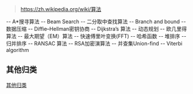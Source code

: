 
> https://zh.wikipedia.org/wiki/算法

-- A*搜寻算法
-- Beam Search
-- 二分取中查找算法
-- Branch and bound
-- 数据压缩
-- Diffie–Hellman密钥协商
-- Dijkstra’s 算法
-- 动态规划
-- 欧几里得算法
-- 最大期望（EM）算法
-- 快速傅里叶变换(FFT)
-- 哈希函数
-- 堆排序
-- 归并排序
-- RANSAC 算法
-- RSA加密演算法
-- 并查集Union-find
-- Viterbi algorithm


## 其他归类

[其他归类](https://github.com/rickgit/rickgit.github.io/blob/master/%E9%97%AE%E9%A2%98%E4%BC%98%E5%8C%96%E4%B8%8E%E6%80%BB%E7%BB%93/Android%20%E5%BC%80%E5%8F%91%E9%81%87%E5%88%B0%E7%9A%84%E7%AE%97%E6%B3%95.md)